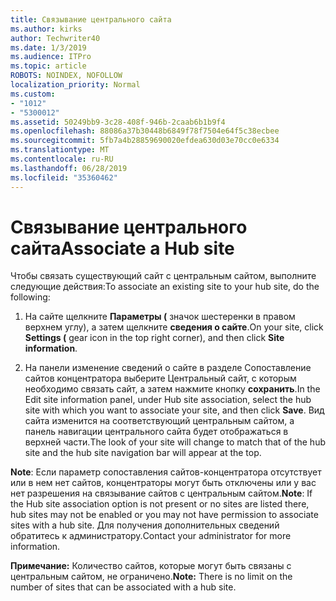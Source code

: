 ```yaml
---
title: Связывание центрального сайта
ms.author: kirks
author: Techwriter40
ms.date: 1/3/2019
ms.audience: ITPro
ms.topic: article
ROBOTS: NOINDEX, NOFOLLOW
localization_priority: Normal
ms.custom:
- "1012"
- "5300012"
ms.assetid: 50249bb9-3c28-408f-946b-2caab6b1b9f4
ms.openlocfilehash: 88086a37b30448b6849f78f7504e64f5c38ecbee
ms.sourcegitcommit: 5fb7a4b28859690020efdea630d03e70cc0e6334
ms.translationtype: MT
ms.contentlocale: ru-RU
ms.lasthandoff: 06/28/2019
ms.locfileid: "35360462"
---
```

# <a name="associate-a-hub-site"></a><span data-ttu-id="3635e-102">Связывание центрального сайта</span><span class="sxs-lookup"><span data-stu-id="3635e-102">Associate a Hub site</span></span>

<span data-ttu-id="3635e-103">Чтобы связать существующий сайт с центральным сайтом, выполните следующие действия:</span><span class="sxs-lookup"><span data-stu-id="3635e-103">To associate an existing site to your hub site, do the following:</span></span>
  
1. <span data-ttu-id="3635e-104">На сайте щелкните **Параметры (** значок шестеренки в правом верхнем углу), а затем щелкните **сведения о сайте**.</span><span class="sxs-lookup"><span data-stu-id="3635e-104">On your site, click **Settings (** gear icon in the top right corner), and then click **Site information**.</span></span>

2. <span data-ttu-id="3635e-105">На панели изменение сведений о сайте в разделе Сопоставление сайтов концентратора выберите Центральный сайт, с которым необходимо связать сайт, а затем нажмите кнопку **сохранить**.</span><span class="sxs-lookup"><span data-stu-id="3635e-105">In the Edit site information panel, under Hub site association, select the hub site with which you want to associate your site, and then click **Save**.</span></span> <span data-ttu-id="3635e-106">Вид сайта изменится на соответствующий центральным сайтом, а панель навигации центрального сайта будет отображаться в верхней части.</span><span class="sxs-lookup"><span data-stu-id="3635e-106">The look of your site will change to match that of the hub site and the hub site navigation bar will appear at the top.</span></span>

 <span data-ttu-id="3635e-107">**Note**: Если параметр сопоставления сайтов-концентратора отсутствует или в нем нет сайтов, концентраторы могут быть отключены или у вас нет разрешения на связывание сайтов с центральным сайтом.</span><span class="sxs-lookup"><span data-stu-id="3635e-107">**Note**: If the Hub site association option is not present or no sites are listed there, hub sites may not be enabled or you may not have permission to associate sites with a hub site.</span></span> <span data-ttu-id="3635e-108">Для получения дополнительных сведений обратитесь к администратору.</span><span class="sxs-lookup"><span data-stu-id="3635e-108">Contact your administrator for more information.</span></span>
  
 <span data-ttu-id="3635e-109">**Примечание:** Количество сайтов, которые могут быть связаны с центральным сайтом, не ограничено.</span><span class="sxs-lookup"><span data-stu-id="3635e-109">**Note:** There is no limit on the number of sites that can be associated with a hub site.</span></span>
  